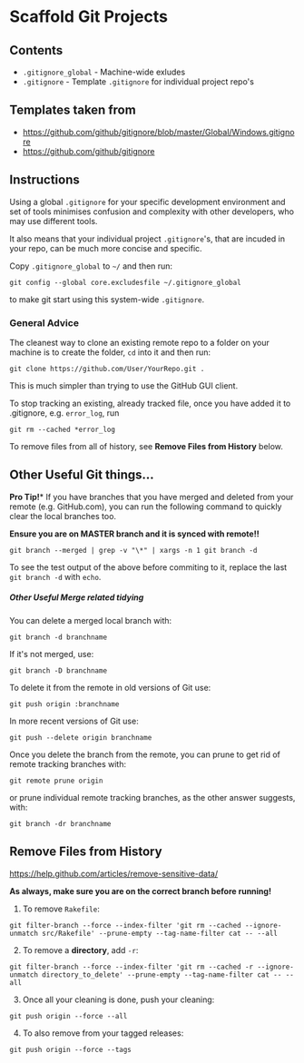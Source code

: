 # Scaffold Git Projects

## Contents

* `.gitignore_global` - Machine-wide exludes
* `.gitignore` - Template `.gitignore` for individual project repo's

## Templates taken from

* https://github.com/github/gitignore/blob/master/Global/Windows.gitignore
* https://github.com/github/gitignore

## Instructions

Using a global `.gitignore` for your specific development environment and set of tools minimises confusion and complexity with other developers, who may use different tools.

It also means that your individual project `.gitignore`'s, that are incuded in your repo, can be much more concise and specific.

Copy `.gitignore_global` to `~/` and then run:
```
git config --global core.excludesfile ~/.gitignore_global
```
to make git start using this system-wide `.gitignore`.

### General Advice

The cleanest way to clone an existing remote repo to a folder on your machine is to create the folder, `cd` into it and then run:
```
git clone https://github.com/User/YourRepo.git .
```
This is much simpler than trying to use the GitHub GUI client.

To stop tracking an existing, already tracked file, once you have added it to .gitignore, e.g. `error_log`, run
```
git rm --cached *error_log
```

To remove files from all of history, see **Remove Files from History** below.

## Other Useful Git things...

**Pro Tip!*** If you have branches that you have merged and deleted from your remote (e.g. GitHub.com), you can run the following command to quickly clear the local branches too.

**Ensure you are on MASTER branch and it is synced with remote!!**

```
git branch --merged | grep -v "\*" | xargs -n 1 git branch -d
```

To see the test output of the above before commiting to it, replace the last `git branch -d` with `echo`.

##### Other Useful Merge related tidying

You can delete a merged local branch with:
```
git branch -d branchname
```

If it's not merged, use:
```
git branch -D branchname
```

To delete it from the remote in old versions of Git use:
```
git push origin :branchname
```

In more recent versions of Git use:
```
git push --delete origin branchname
```

Once you delete the branch from the remote, you can prune to get rid of remote tracking branches with:
```
git remote prune origin
```

or prune individual remote tracking branches, as the other answer suggests, with:
```
git branch -dr branchname
```

## Remove Files from History

https://help.github.com/articles/remove-sensitive-data/

**As always, make sure you are on the correct branch before running!**

1. To remove `Rakefile`:

```
git filter-branch --force --index-filter 'git rm --cached --ignore-unmatch src/Rakefile' --prune-empty --tag-name-filter cat -- --all
```

2. To remove a **directory**, add `-r`:
```
git filter-branch --force --index-filter 'git rm --cached -r --ignore-unmatch directory_to_delete' --prune-empty --tag-name-filter cat -- --all
```

3. Once all your cleaning is done, push your cleaning:
```
git push origin --force --all
```

4. To also remove from your tagged releases:
```
git push origin --force --tags
```
